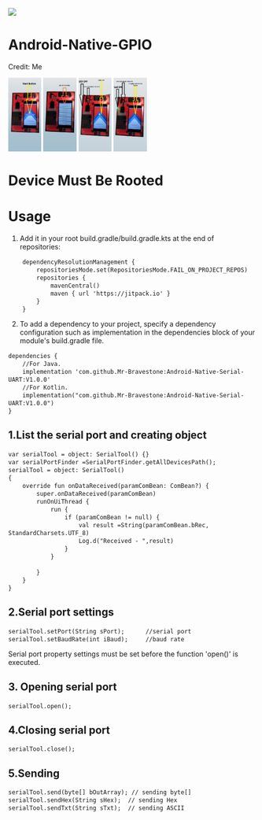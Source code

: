 [![](https://jitpack.io/v/Mr-Bravestone/Android-Native-Serial-UART.svg)](https://jitpack.io/#Mr-Bravestone/Android-Native-Serial-UART)
# Android-Native-GPIO
Credit: Me


<img src ="https://github.com/Mr-Bravestone/Android-Native-GPIO/blob/master/art/Start.png" height = 150 alt ="Android-Native-SerialPort"/>
<img src ="https://github.com/Mr-Bravestone/Android-Native-GPIO/blob/master/art/ListGpio.png" height = 150 alt ="Android-Native-SerialPort"/>
<img src ="https://github.com/Mr-Bravestone/Android-Native-GPIO/blob/master/art/GpioControlOn.png" height = 150 alt ="Android-Native-SerialPort"/>
<img src ="https://github.com/Mr-Bravestone/Android-Native-GPIO/blob/master/art/GpioControlOff.png" height = 150 alt ="Android-Native-SerialPort"/>

# Device Must Be Rooted

# Usage
1. Add it in your root build.gradle/build.gradle.kts at the end of repositories:
```
	dependencyResolutionManagement {
		repositoriesMode.set(RepositoriesMode.FAIL_ON_PROJECT_REPOS)
		repositories {
			mavenCentral()
			maven { url 'https://jitpack.io' }
		}
	}
```
2. To add a dependency to your project, specify a dependency configuration such as implementation in the dependencies block of your module's build.gradle file.
```
dependencies {
    //For Java.
    implementation 'com.github.Mr-Bravestone:Android-Native-Serial-UART:V1.0.0'
    //For Kotlin.
    implementation("com.github.Mr-Bravestone:Android-Native-Serial-UART:V1.0.0")
}
```
## 1.List the serial port and creating object
```
var serialTool = object: SerialTool() {}
var serialPortFinder =SerialPortFinder.getAllDevicesPath();
serialTool = object: SerialTool()
{
    override fun onDataReceived(paramComBean: ComBean?) {
        super.onDataReceived(paramComBean)
        runOnUiThread {
            run {
                if (paramComBean != null) {
                    val result =String(paramComBean.bRec, StandardCharsets.UTF_8)
                    Log.d("Received - ",result)
                }
            }

        }
    }
}
```
## 2.Serial port settings
```
serialTool.setPort(String sPort);      //serial port
serialTool.setBaudRate(int iBaud);     //baud rate
```
Serial port property settings must be set before the function 'open()' is executed.
## 3. Opening serial port
```
serialTool.open();
```
## 4.Closing serial port
```
serialTool.close();
```
## 5.Sending
```
serialTool.send(byte[] bOutArray); // sending byte[]
serialTool.sendHex(String sHex);  // sending Hex
serialTool.sendTxt(String sTxt);  // sending ASCII
```
